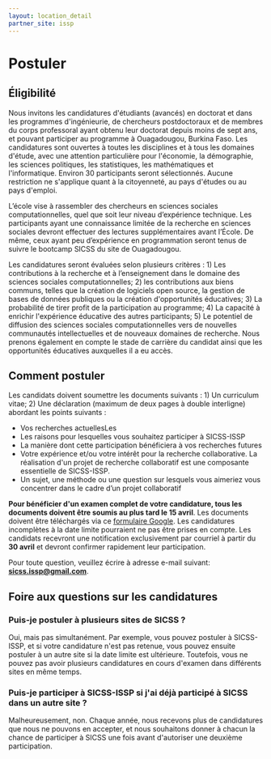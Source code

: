```yaml
---
layout: location_detail
partner_site: issp
---
```


[//]: # (Update the following info to match your location!)

# Postuler


## Éligibilité

Nous invitons les candidatures d'étudiants (avancés) en doctorat et dans les programmes d'ingénieurie, de chercheurs postdoctoraux et de membres du corps professoral ayant obtenu leur doctorat depuis moins de sept ans, et pouvant participer au programme à Ouagadougou, Burkina Faso. Les candidatures sont ouvertes à toutes les disciplines et à tous les domaines d'étude, avec une attention particulière pour l'économie, la démographie, les sciences politiques, les statistiques, les mathématiques et l'informatique. Environ 30 participants seront sélectionnés. Aucune restriction ne s'applique quant à la citoyenneté, au pays d'études ou au pays d'emploi.

L’école vise à rassembler des chercheurs en sciences sociales computationnelles, quel que soit leur niveau d’expérience technique. Les participants ayant une connaissance limitée de la recherche en sciences sociales devront effectuer des lectures supplémentaires avant l’École. De même, ceux ayant peu d’expérience en programmation seront tenus de suivre le bootcamp SICSS du site de Ouagadougou.

Les candidatures seront évaluées selon plusieurs critères : 1) Les contributions à la recherche et à l’enseignement dans le domaine des sciences sociales computationnelles; 2) les contributions aux biens communs, telles que la création de logiciels open source, la gestion de bases de données publiques ou la création d'opportunités éducatives; 3) La probabilité de tirer profit de la participation au programme; 4) La capacité à enrichir l'expérience éducative des autres participants; 5) Le potentiel de diffusion des sciences sociales computationnelles vers de nouvelles communautés intellectuelles et de nouveaux domaines de recherche. Nous prenons également en compte le stade de carrière du candidat ainsi que les opportunités éducatives auxquelles il a eu accès.

## Comment postuler

Les candidats doivent soumettre les documents suivants : 1) Un curriculum vitae; 2) Une déclaration (maximum de deux pages à double interligne) abordant les points suivants :

- Vos recherches actuellesLes
- Les raisons pour lesquelles vous souhaitez participer à SICSS-ISSP
- La manière dont cette participation bénéficiera à vos recherches futures
- Votre expérience et/ou votre intérêt pour la recherche collaborative. La réalisation d'un projet de recherche collaboratif est une composante essentielle de SICSS-ISSP.
- Un sujet, une méthode ou une question sur lesquels vous aimeriez vous concentrer dans le cadre d’un projet collaboratif

**Pour bénéficier d'un examen complet de votre candidature, tous les documents doivent être soumis au plus tard le 15 avril**. Les documents doivent être téléchargés via ce [formulaire Google](https://forms.gle/yUWMLw57SAoQXmu69). Les candidatures incomplètes à la date limite pourraient ne pas être prises en compte. Les candidats recevront une notification exclusivement par courriel à partir du **30 avril** et devront confirmer rapidement leur participation.

Pour toute question, veuillez écrire à adresse e-mail suivant: **sicss.issp@gmail.com**.

## Foire aux questions sur les candidatures

### Puis-je postuler à plusieurs sites de SICSS ?

Oui, mais pas simultanément. Par exemple, vous pouvez postuler à SICSS-ISSP, et si votre candidature n'est pas retenue, vous pouvez ensuite postuler à un autre site si la date limite est ultérieure. Toutefois, vous ne pouvez pas avoir plusieurs candidatures en cours d'examen dans différents sites en même temps.

### Puis-je participer à SICSS-ISSP si j'ai déjà participé à SICSS dans un autre site ?

Malheureusement, non. Chaque année, nous recevons plus de candidatures que nous ne pouvons en accepter, et nous souhaitons donner à chacun la chance de participer à SICSS une fois avant d'autoriser une deuxième participation.
